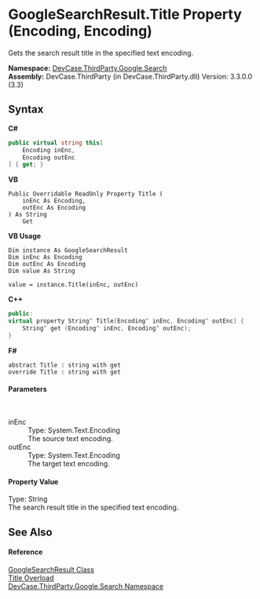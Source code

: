 # GoogleSearchResult.Title Property (Encoding, Encoding)
 

Gets the search result title in the specified text encoding.

**Namespace:**&nbsp;<a href="N_DevCase_ThirdParty_Google_Search">DevCase.ThirdParty.Google.Search</a><br />**Assembly:**&nbsp;DevCase.ThirdParty (in DevCase.ThirdParty.dll) Version: 3.3.0.0 (3.3)

## Syntax

**C#**<br />
``` C#
public virtual string this[
	Encoding inEnc,
	Encoding outEnc
] { get; }
```

**VB**<br />
``` VB
Public Overridable ReadOnly Property Title ( 
	inEnc As Encoding,
	outEnc As Encoding
) As String
	Get
```

**VB Usage**<br />
``` VB Usage
Dim instance As GoogleSearchResult
Dim inEnc As Encoding
Dim outEnc As Encoding
Dim value As String

value = instance.Title(inEnc, outEnc)

```

**C++**<br />
``` C++
public:
virtual property String^ Title[Encoding^ inEnc, Encoding^ outEnc] {
	String^ get (Encoding^ inEnc, Encoding^ outEnc);
}
```

**F#**<br />
``` F#
abstract Title : string with get
override Title : string with get
```


#### Parameters
&nbsp;<dl><dt>inEnc</dt><dd>Type: System.Text.Encoding<br />The source text encoding.</dd><dt>outEnc</dt><dd>Type: System.Text.Encoding<br />The target text encoding.</dd></dl>

#### Property Value
Type: String<br />The search result title in the specified text encoding.

## See Also


#### Reference
<a href="T_DevCase_ThirdParty_Google_Search_GoogleSearchResult">GoogleSearchResult Class</a><br /><a href="Overload_DevCase_ThirdParty_Google_Search_GoogleSearchResult_Title">Title Overload</a><br /><a href="N_DevCase_ThirdParty_Google_Search">DevCase.ThirdParty.Google.Search Namespace</a><br />